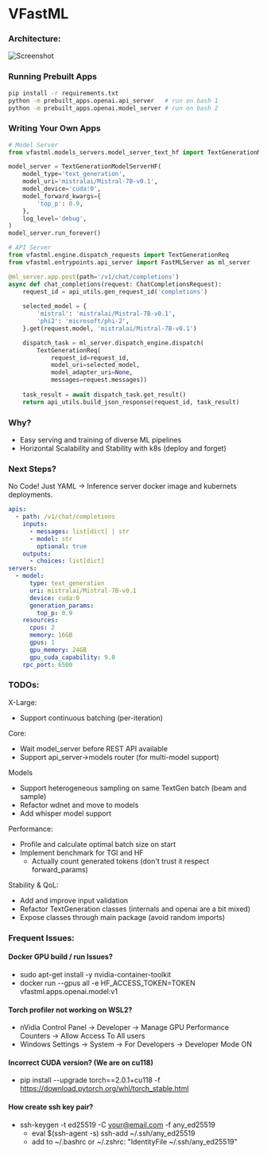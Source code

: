 # VFastML 

### Architecture:

![Screenshot](docs/architecture.png)

### Running Prebuilt Apps
``` bash
pip install -r requirements.txt
python -m prebuilt_apps.openai.api_server   # run on bash 1
python -m prebuilt_apps.openai.model_server # run on bash 2
```

### Writing Your Own Apps
``` python
# Model Server
from vfastml.models_servers.model_server_text_hf import TextGenerationModelServerHF

model_server = TextGenerationModelServerHF(
    model_type='text_generation',
    model_uri='mistralai/Mistral-7B-v0.1',
    model_device='cuda:0',
    model_forward_kwargs={
        'top_p': 0.9,
    },
    log_level='debug',
)
model_server.run_forever()
```
``` python
# API Server
from vfastml.engine.dispatch_requests import TextGenerationReq
from vfastml.entrypoints.api_server import FastMLServer as ml_server

@ml_server.app.post(path='/v1/chat/completions')
async def chat_completions(request: ChatCompletionsRequest):
    request_id = api_utils.gen_request_id('completions')
    
    selected_model = {
        'mistral': 'mistralai/Mistral-7B-v0.1',
        'phi2': 'microsoft/phi-2',
    }.get(request.model, 'mistralai/Mistral-7B-v0.1')

    dispatch_task = ml_server.dispatch_engine.dispatch(
        TextGenerationReq(
            request_id=request_id,
            model_uri=selected_model,
            model_adapter_uri=None,
            messages=request.messages))
    
    task_result = await dispatch_task.get_result()
    return api_utils.build_json_response(request_id, task_result)
```

### Why?

- Easy serving and training of diverse ML pipelines
- Horizontal Scalability and Stability with k8s (deploy and forget)

### Next Steps?

No Code! Just YAML &rarr; Inference server docker image and kubernets deployments.

``` YAML
apis:
  - path: /v1/chat/completions
    inputs:
      - messages: list[dict] | str
      - model: str
        optional: true
    outputs:
      - choices: list[dict]
servers:
  - model:
      type: text_generation
      uri: mistralai/Mistral-7B-v0.1
      device: cuda:0
      generation_params:
        top_p: 0.9
    resources:
      cpus: 2
      memory: 16GB
      gpus: 1
      gpu_memory: 24GB
      gpu_cuda_capability: 9.0
    rpc_port: 6500
```

### TODOs:

X-Large:
- Support continuous batching (per-iteration)

Core:
- Wait model_server before REST API available
- Support api_server->models router (for multi-model support)

Models
- Support heterogeneous sampling on same TextGen batch (beam and sample)
- Refactor wdnet and move to models
- Add whisper model support

Performance:
- Profile and calculate optimal batch size on start
- Implement benchmark for TGI and HF
  - Actually count generated tokens (don't trust it respect forward_params)

Stability & QoL:
- Add and improve input validation
- Refactor TextGeneration classes (internals and openai are a bit mixed)
- Expose classes through main package (avoid random imports)


### Frequent Issues:

#### Docker GPU build / run Issues?
- sudo apt-get install -y nvidia-container-toolkit
- docker run --gpus all -e HF_ACCESS_TOKEN=TOKEN vfastml.apps.openai.model:v1


#### Torch profiler not working on WSL2?

- nVidia Control Panel &rarr; Developer &rarr; Manage GPU Performance Counters &rarr;
Allow Access To All users
- Windows Settings &rarr; System &rarr; For Developers &rarr; Developer Mode ON

#### Incorrect CUDA version? (We are on cu118)
- pip install --upgrade torch==2.0.1+cu118 -f https://download.pytorch.org/whl/torch_stable.html

#### How create ssh key pair?

- ssh-keygen -t ed25519 -C your@email.com -f any_ed25519
  - eval $(ssh-agent -s) ssh-add ~/.ssh/any_ed25519
  - add to ~/.bashrc or ~/.zshrc: "IdentityFile ~/.ssh/any_ed25519"